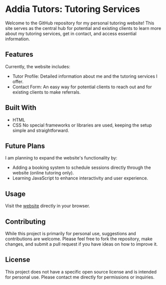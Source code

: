 # Addia Tutors: Tutoring Services
Welcome to the GitHub repository for my personal tutoring website! This site serves as the central hub for potential and existing clients to learn more about my tutoring services, get in contact, and access essential information.

## Features
Currently, the website includes:
- Tutor Profile: Detailed information about me and the tutoring services I offer.
- Contact Form: An easy way for potential clients to reach out and for existing clients to make referrals.

## Built With
- HTML
- CSS
No special frameworks or libraries are used, keeping the setup simple and straightforward.

## Future Plans
I am planning to expand the website's functionality by:
- Adding a booking system to schedule sessions directly through the website (online tutoring only).
- Learning JavaScript to enhance interactivity and user experience.

## Usage
Visit the [website](https://addiaa.github.io/tutors/) directly in your browser.

## Contributing
While this project is primarily for personal use, suggestions and contributions are welcome. Please feel free to fork the repository, make changes, and submit a pull request if you have ideas on how to improve it.

## License
This project does not have a specific open source license and is intended for personal use. Please contact me directly for permissions or inquiries.
